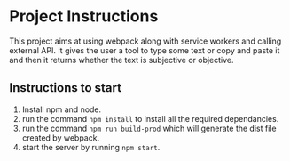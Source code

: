 # Project Instructions

This project aims at using webpack along with service workers and calling external API. It gives the user a tool to type some text or copy and paste it and then it returns whether the text is subjective or objective.

## Instructions to start

1. Install npm and node.
2. run the command `npm install` to install all the required dependancies.
3. run the command `npm run build-prod` which will generate the dist file created by webpack.
4. start the server by running `npm start`.
